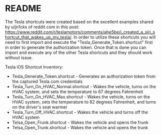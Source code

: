 README
=========

The Tesla shortcuts were created based on the excellent examples shared by u/jn1cks of reddit.com in this post: https://www.reddit.com/r/teslamotors/comments/ahe5be/i_created_a_siri_shortcut_that_wakes_up_my_tesla/. In order to utilize these shortcuts you will need to first import and execute the "Tesla_Generate_Token.shortcut" first in order to generate the authorization token. Once that is done you can import and execute any of the other Tesla shortcuts and they should work without issue.

Tesla iOS Shortcut Inventory:

* Tesla_Generate_Token.shortcut - Generates an authorization token from the captured Tesla.com credentials
* Tesla_Turn_On_HVAC_Normal.shortcut - Wakes the vehicle, turns on the HVAC system, and sets the temperature to 67 degrees Fahrenheit
* Tesla_Turn_On_HVAC_Max.shortcut - Wakes the vehicle, turns on the HVAC system, sets the temperature to 82 degrees Fahrenheit, and turns on the driver's seat warmer
* Tesla_Turn_Off_HVAC.shortcut - Wakes the vehicle and turns off the HVAC system
* Telsa_Open_Frunk.shortcut - Wakes the vehicle and opens the frunk
* Telsa_Open_Trunk.shortcut - Wakes the vehicle and opens the trunk

